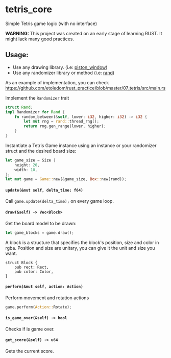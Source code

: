 # tetris_core
Simple Tetris game logic (with no interface)

**WARNING:**
This project was created on an early stage of learning RUST.
It might lack many good practices.

## Usage:
- Use any drawing library. (i.e: [piston_window](https://crates.io/crates/piston_window))
- Use any randomizer library or method (i.e: [rand](https://crates.io/crates/rand))

As an example of implementation, you can check https://github.com/etoledom/rust_practice/blob/master/07_tetris/src/main.rs

Implement the `Randomizer` trait
```rust
struct Rand;
impl Randomizer for Rand {
    fn random_between(&self, lower: i32, higher: i32) -> i32 {
        let mut rng = rand::thread_rng();
        return rng.gen_range(lower, higher);
    }
}
``` 

Instantiate a Tetris Game instance using an instance or your randomizer struct and the desired board size:
```rust
let game_size = Size {
    height: 20,
    width: 10,
};
let mut game = Game::new(&game_size, Box::new(rand));
```

#### `update(&mut self, delta_time: f64)`

Call `game.update(delta_time);` on every game loop.

#### `draw(&self) -> Vec<Block>`

Get the board model to be drawn:
```rust
let game_blocks = game.draw();
```

A block is a structure that specifies the block's position, size and color in rgba. Position and size are unitary, you can give it the unit and size you want.
```
struct Block {
	pub rect: Rect,
	pub color: Color,
}
```

#### `perform(&mut self, action: Action)`
 Perform movement and rotation actions
```rust
game.perform(Action::Rotate);
```

#### `is_game_over(&self) -> bool`
Checks if is game over.

#### `get_score(&self) -> u64`
Gets the current score.
